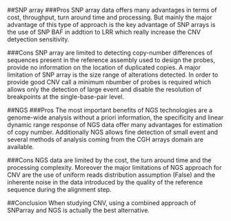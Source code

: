 ##SNP array
###Pros
SNP array data offers many advantages in terms of cost, throughput,  turn around time and processing. But mainly the major advantage of this type of approach is the key advantage of SNP arrays is the use of SNP BAF in addtion to LRR which really increase the CNV detyection sensitivity.


###Cons
SNP array are limited to detecting copy-number differences of sequences present in the reference assembly used to design the probes, provide no information on the location of duplicated copies. A major limitation of SNP array is  the size range of alterations detected. In order to provide good CNV call a minimum nbumber of probes is required which allows only the detection of large event and disable the resolution of breakpoints at the single-base-pair level.


##NGS
###Pros
The most important benefits of NGS technologies are a genome-wide analysis without a priori information, the specificity and linear dynamic range response of NGS data offer many advantages for estimation of copy number. Additionally NGS allows fine detection of small event and several methods of analysis coming from the CGH arrays domain are available.

###Cons
NGS data are limited  by the cost, the turn around time and the processing complexity. Moreover the major limitations of NGS approach for CNV are the use of uniform reads distribution assumption (False) and the inherente noise in the data introduced by the quality of the reference sequence during the alignment step.


##Conclusion
When studying CNV, using a combined approach of SNParray and NGS is actually the best alternative.

 
